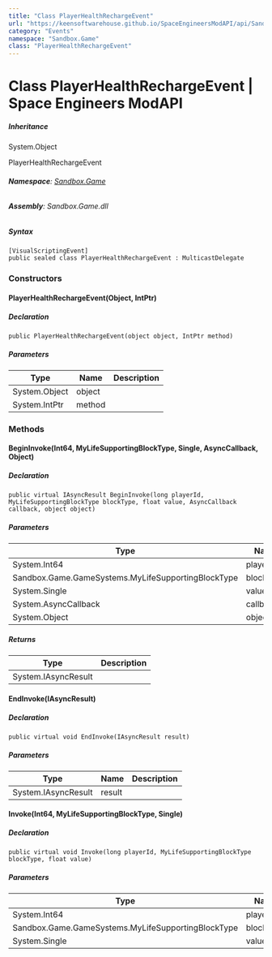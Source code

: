```yaml
---
title: "Class PlayerHealthRechargeEvent"
url: "https://keensoftwarehouse.github.io/SpaceEngineersModAPI/api/Sandbox.Game.PlayerHealthRechargeEvent.html"
category: "Events"
namespace: "Sandbox.Game"
class: "PlayerHealthRechargeEvent"
---
```


# Class PlayerHealthRechargeEvent | Space Engineers ModAPI

##### Inheritance

System.Object

PlayerHealthRechargeEvent

###### **Namespace**: [Sandbox.Game](https://keensoftwarehouse.github.io/SpaceEngineersModAPI/api/Sandbox.Game.html)

###### **Assembly**: Sandbox.Game.dll

##### Syntax

```
[VisualScriptingEvent]
public sealed class PlayerHealthRechargeEvent : MulticastDelegate
```

### Constructors

#### PlayerHealthRechargeEvent(Object, IntPtr)

##### Declaration

```
public PlayerHealthRechargeEvent(object object, IntPtr method)
```

##### Parameters

| Type | Name | Description |
| --- | --- | --- |
| System.Object | object |     |
| System.IntPtr | method |     |

### Methods

#### BeginInvoke(Int64, MyLifeSupportingBlockType, Single, AsyncCallback, Object)

##### Declaration

```
public virtual IAsyncResult BeginInvoke(long playerId, MyLifeSupportingBlockType blockType, float value, AsyncCallback callback, object object)
```

##### Parameters

| Type | Name | Description |
| --- | --- | --- |
| System.Int64 | playerId |     |
| Sandbox.Game.GameSystems.MyLifeSupportingBlockType | blockType |     |
| System.Single | value |     |
| System.AsyncCallback | callback |     |
| System.Object | object |     |

##### Returns

| Type | Description |
| --- | --- |
| System.IAsyncResult |     |

#### EndInvoke(IAsyncResult)

##### Declaration

```
public virtual void EndInvoke(IAsyncResult result)
```

##### Parameters

| Type | Name | Description |
| --- | --- | --- |
| System.IAsyncResult | result |     |

#### Invoke(Int64, MyLifeSupportingBlockType, Single)

##### Declaration

```
public virtual void Invoke(long playerId, MyLifeSupportingBlockType blockType, float value)
```

##### Parameters

| Type | Name | Description |
| --- | --- | --- |
| System.Int64 | playerId |     |
| Sandbox.Game.GameSystems.MyLifeSupportingBlockType | blockType |     |
| System.Single | value |     |